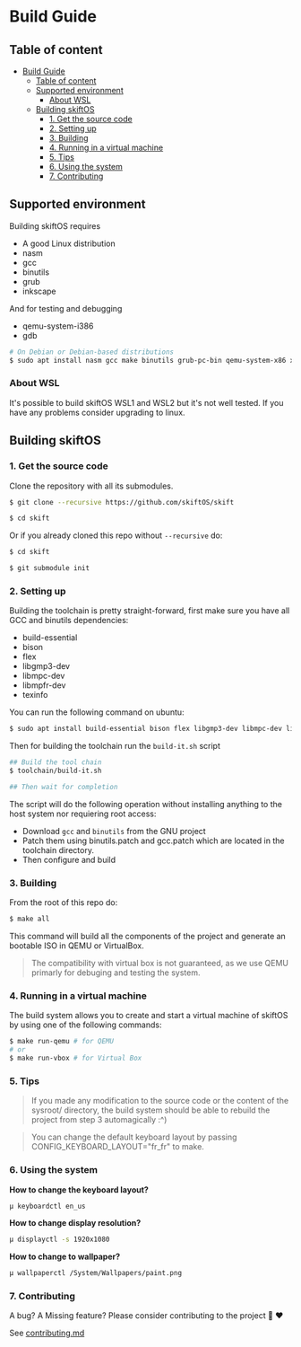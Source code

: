 # Build Guide

## Table of content

- [Build Guide](#build-guide)
  - [Table of content](#table-of-content)
  - [Supported environment](#supported-environment)
    - [About WSL](#about-wsl)
  - [Building skiftOS](#building-skiftos)
    - [1. Get the source code](#1-get-the-source-code)
    - [2. Setting up](#2-setting-up)
    - [3. Building](#3-building)
    - [4. Running in a virtual machine](#4-running-in-a-virtual-machine)
    - [5. Tips](#5-tips)
    - [6. Using the system](#6-using-the-system)
    - [7. Contributing](#7-contributing)

## Supported environment

Building skiftOS requires

- A good Linux distribution
- nasm
- gcc
- binutils
- grub
- inkscape

And for testing and debugging
- qemu-system-i386
- gdb


```sh
# On Debian or Debian-based distributions
$ sudo apt install nasm gcc make binutils grub-pc-bin qemu-system-x86 xorriso mtools inkscape
```

### About WSL

It's possible to build skiftOS WSL1 and WSL2 but it's not well tested.
If you have any problems consider upgrading to linux.

## Building skiftOS

### 1. Get the source code

Clone the repository with all its submodules.

```sh
$ git clone --recursive https://github.com/skiftOS/skift

$ cd skift
```

Or if you already cloned this repo without `--recursive` do:

```sh
$ cd skift

$ git submodule init
```

### 2. Setting up

Building the toolchain is pretty straight-forward,
first make sure you have all GCC and binutils dependencies:
 - build-essential
 - bison
 - flex
 - libgmp3-dev
 - libmpc-dev
 - libmpfr-dev
 - texinfo

You can run the following command on ubuntu:
```sh
$ sudo apt install build-essential bison flex libgmp3-dev libmpc-dev libmpfr-dev texinfo
```

Then for building the toolchain run the `build-it.sh` script

```sh
## Build the tool chain
$ toolchain/build-it.sh

## Then wait for completion
```

The script will do the following operation without installing anything to the host system nor requiering root access:
 - Download `gcc` and `binutils` from the GNU project
 - Patch them using binutils.patch and gcc.patch which are located in the toolchain directory.
 - Then configure and build

### 3. Building

From the root of this repo do:

```sh
$ make all
```

This command will build all the components of the project and generate an bootable ISO in QEMU or VirtualBox.

> The compatibility with virtual box is not guaranteed, as we use QEMU primarly for debuging and testing the system.

### 4. Running in a virtual machine

The build system allows you to create and start a virtual machine of skiftOS by using one of the following commands:

```sh
$ make run-qemu # for QEMU
# or
$ make run-vbox # for Virtual Box
```

### 5. Tips

> If you made any modification to the source code or the content of the sysroot/ directory, the build system should be able to rebuild the project from step 3 automagically :^)

> You can change the default keyboard layout by passing CONFIG_KEYBOARD_LAYOUT="fr_fr" to make.

### 6. Using the system

**How to change the keyboard layout?**

```sh
µ keyboardctl en_us
```

**How to change display resolution?**

```sh
µ displayctl -s 1920x1080
```
**How to change to wallpaper?**

```sh
µ wallpaperctl /System/Wallpapers/paint.png
```

### 7. Contributing

A bug? A Missing feature? Please consider contributing to the project :hugs: ❤️

See [contributing.md](contributing.md)

